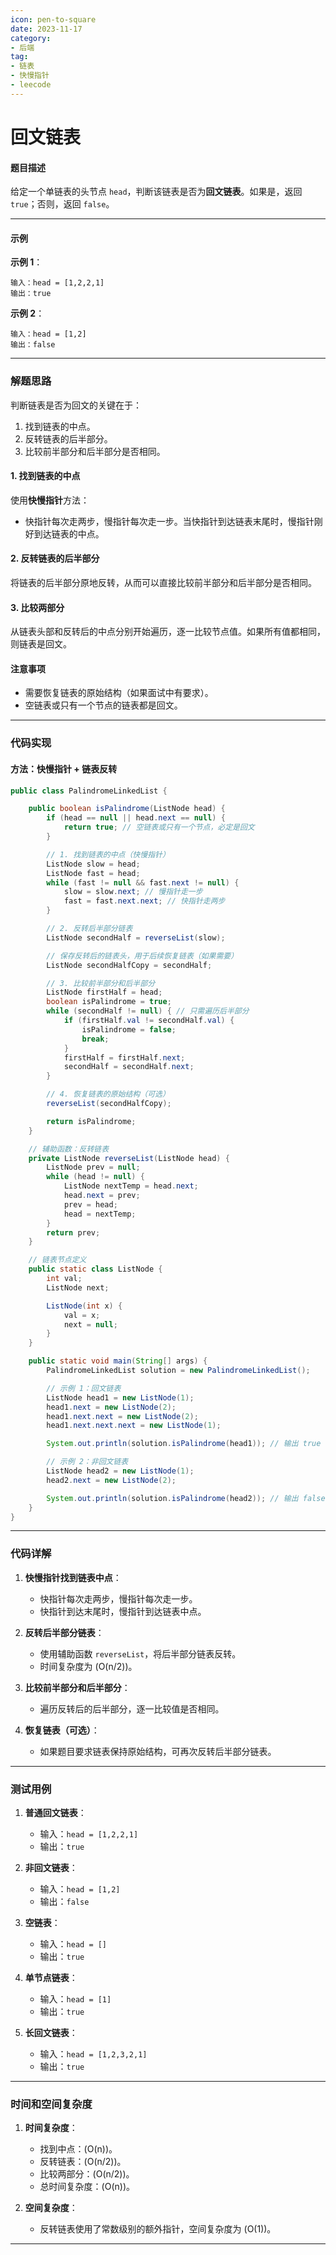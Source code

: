 ```yaml
---
icon: pen-to-square
date: 2023-11-17
category:
- 后端
tag:
- 链表
- 快慢指针
- leecode
---
```

# 回文链表

#### 题目描述

给定一个单链表的头节点 `head`，判断该链表是否为**回文链表**。如果是，返回 `true`；否则，返回 `false`。

---

#### 示例

**示例 1**：

```
输入：head = [1,2,2,1]
输出：true
```

**示例 2**：

```
输入：head = [1,2]
输出：false
```

---

### 解题思路

判断链表是否为回文的关键在于：
1. 找到链表的中点。
2. 反转链表的后半部分。
3. 比较前半部分和后半部分是否相同。

#### 1. 找到链表的中点
使用**快慢指针**方法：
- 快指针每次走两步，慢指针每次走一步。当快指针到达链表末尾时，慢指针刚好到达链表的中点。

#### 2. 反转链表的后半部分
将链表的后半部分原地反转，从而可以直接比较前半部分和后半部分是否相同。

#### 3. 比较两部分
从链表头部和反转后的中点分别开始遍历，逐一比较节点值。如果所有值都相同，则链表是回文。

#### 注意事项
- 需要恢复链表的原始结构（如果面试中有要求）。
- 空链表或只有一个节点的链表都是回文。

---

### 代码实现

#### 方法：快慢指针 + 链表反转

```java
public class PalindromeLinkedList {

    public boolean isPalindrome(ListNode head) {
        if (head == null || head.next == null) {
            return true; // 空链表或只有一个节点，必定是回文
        }

        // 1. 找到链表的中点（快慢指针）
        ListNode slow = head;
        ListNode fast = head;
        while (fast != null && fast.next != null) {
            slow = slow.next; // 慢指针走一步
            fast = fast.next.next; // 快指针走两步
        }

        // 2. 反转后半部分链表
        ListNode secondHalf = reverseList(slow);

        // 保存反转后的链表头，用于后续恢复链表（如果需要）
        ListNode secondHalfCopy = secondHalf;

        // 3. 比较前半部分和后半部分
        ListNode firstHalf = head;
        boolean isPalindrome = true;
        while (secondHalf != null) { // 只需遍历后半部分
            if (firstHalf.val != secondHalf.val) {
                isPalindrome = false;
                break;
            }
            firstHalf = firstHalf.next;
            secondHalf = secondHalf.next;
        }

        // 4. 恢复链表的原始结构（可选）
        reverseList(secondHalfCopy);

        return isPalindrome;
    }

    // 辅助函数：反转链表
    private ListNode reverseList(ListNode head) {
        ListNode prev = null;
        while (head != null) {
            ListNode nextTemp = head.next;
            head.next = prev;
            prev = head;
            head = nextTemp;
        }
        return prev;
    }

    // 链表节点定义
    public static class ListNode {
        int val;
        ListNode next;

        ListNode(int x) {
            val = x;
            next = null;
        }
    }

    public static void main(String[] args) {
        PalindromeLinkedList solution = new PalindromeLinkedList();

        // 示例 1：回文链表
        ListNode head1 = new ListNode(1);
        head1.next = new ListNode(2);
        head1.next.next = new ListNode(2);
        head1.next.next.next = new ListNode(1);

        System.out.println(solution.isPalindrome(head1)); // 输出 true

        // 示例 2：非回文链表
        ListNode head2 = new ListNode(1);
        head2.next = new ListNode(2);

        System.out.println(solution.isPalindrome(head2)); // 输出 false
    }
}
```

---

### 代码详解

1. **快慢指针找到链表中点**：
    - 快指针每次走两步，慢指针每次走一步。
    - 快指针到达末尾时，慢指针到达链表中点。

2. **反转后半部分链表**：
    - 使用辅助函数 `reverseList`，将后半部分链表反转。
    - 时间复杂度为 \(O(n/2)\)。

3. **比较前半部分和后半部分**：
    - 遍历反转后的后半部分，逐一比较值是否相同。

4. **恢复链表（可选）**：
    - 如果题目要求链表保持原始结构，可再次反转后半部分链表。

---

### 测试用例

1. **普通回文链表**：
    - 输入：`head = [1,2,2,1]`
    - 输出：`true`

2. **非回文链表**：
    - 输入：`head = [1,2]`
    - 输出：`false`

3. **空链表**：
    - 输入：`head = []`
    - 输出：`true`

4. **单节点链表**：
    - 输入：`head = [1]`
    - 输出：`true`

5. **长回文链表**：
    - 输入：`head = [1,2,3,2,1]`
    - 输出：`true`

---

### 时间和空间复杂度

1. **时间复杂度**：
    - 找到中点：\(O(n)\)。
    - 反转链表：\(O(n/2)\)。
    - 比较两部分：\(O(n/2)\)。
    - 总时间复杂度：\(O(n)\)。

2. **空间复杂度**：
    - 反转链表使用了常数级别的额外指针，空间复杂度为 \(O(1)\)。

---

